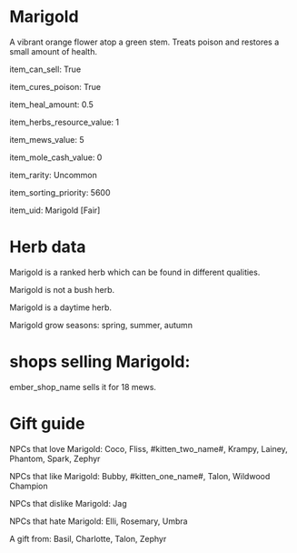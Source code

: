# Marigold

A vibrant orange flower atop a green stem. Treats poison and restores a small amount of health.

item_can_sell: True

item_cures_poison: True

item_heal_amount: 0.5

item_herbs_resource_value: 1

item_mews_value: 5

item_mole_cash_value: 0

item_rarity: Uncommon

item_sorting_priority: 5600

item_uid: Marigold [Fair]

# Herb data

Marigold is a ranked herb which can be found in different qualities.

Marigold is not a bush herb.

Marigold is a daytime herb.

Marigold grow seasons: spring, summer, autumn

# shops selling Marigold:

ember_shop_name sells it for 18 mews.

# Gift guide

NPCs that love Marigold: Coco, Fliss, #kitten_two_name#, Krampy, Lainey, Phantom, Spark, Zephyr

NPCs that like Marigold: Bubby, #kitten_one_name#, Talon, Wildwood Champion

NPCs that dislike Marigold: Jag

NPCs that hate Marigold: Elli, Rosemary, Umbra

A gift from: Basil, Charlotte, Talon, Zephyr